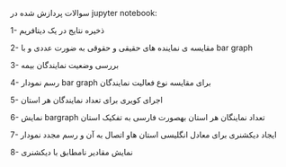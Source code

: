 سوالات پردازش شده در jupyter notebook:

1- ذخیره نتایج در یک دیتافریم

2- مقایسه ی نماینده های حقیقی و حقوقی به ضورت عددی و با bar graph

3- بررسی وضعیت نمایندگان بیمه

4- رسم نمودار bar graph  برای مقایسه نوع فعالیت نمایندگان

5- اجرای کویری برای تعداد نمایندگان هر استان

6- نمایش bargraph تعداد نماینگان هر استان بهصورت فارسی به تفکیک استان

7- ایجاد دیکشنری برای معادل انگلیسی استان هاو اتصال به آن و رسم مجدد نمودار

8- نمایش مقادیر نامطابق با دیکشنری
